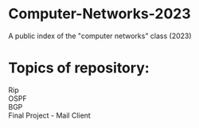 # Computer-Networks-2023
A public index of the "computer networks" class (2023)

# Topics of repository:
Rip <br>
OSPF <br>
BGP <br>
Final Project - Mail Client
